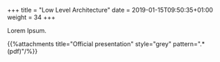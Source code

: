 +++
title = "Low Level Architecture"
date =  2019-01-15T09:50:35+01:00
weight = 34
+++

Lorem Ipsum.

{{%attachments title="Official presentation" style="grey" pattern=".*(pdf)"/%}}

